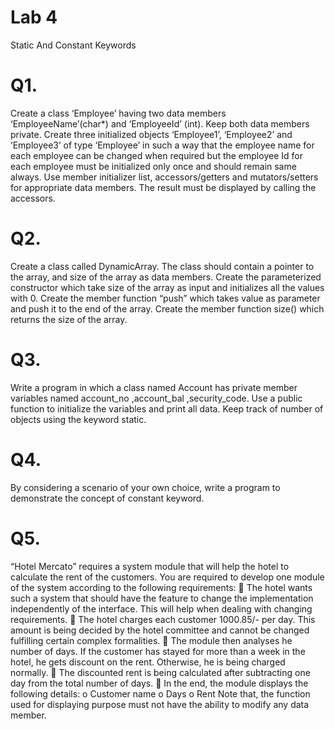# Lab 4

Static And Constant Keywords

# Q1.

Create a class ‘Employee’ having two data members ‘EmployeeName’(char*) and
‘EmployeeId’ (int). Keep both data members private. Create three initialized
objects ‘Employee1’, ‘Employee2’ and ‘Employee3’ of type ‘Employee’ in such a way
that the employee name for each employee can be changed when required but the
employee Id for each employee must be initialized only once and should remain
same always. Use member initializer list, accessors/getters and mutators/setters
for appropriate data members. The result must be displayed by calling the
accessors.

# Q2.

Create a class called DynamicArray. The class should contain a pointer to the
array, and size of the array as data members. Create the parameterized constructor
which take size of the array as input and initializes all the values with 0. Create the
member function “push” which takes value as parameter and push it to the end of
the array. Create the member function size() which returns the size of the array.

# Q3. 

Write a program in which a class named Account has private member variables
named account_no ,account_bal ,security_code. Use a public function to initialize
the variables and print all data. Keep track of number of objects using the keyword
static.

# Q4. 

By considering a scenario of your own choice, write a program to demonstrate the
concept of constant keyword.

# Q5.

“Hotel Mercato” requires a system module that will help the hotel to calculate the
rent of the customers. You are required to develop one module of the system
according to the following requirements:
 The hotel wants such a system that should have the feature to change the
implementation independently of the interface. This will help when dealing
with changing requirements.
 The hotel charges each customer 1000.85/- per day. This amount is being
decided by the hotel committee and cannot be changed fulfilling certain
complex formalities.
 The module then analyses he number of days. If the customer has stayed for
more than a week in the hotel, he gets discount on the rent. Otherwise, he is
being charged normally.
 The discounted rent is being calculated after subtracting one day from the
total number of days.
 In the end, the module displays the following details:
o Customer name
o Days
o Rent
Note that, the function used for displaying purpose must not have the ability to
modify any data member.
